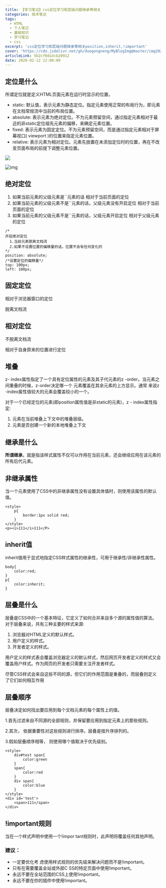 ```yaml
---
title: 【学习笔记】css定位学习和层级问题继承等相关
categories: 技术笔记
tags:
  - HTML
  - 个人笔记
  - 基础知识
  - 学习笔记
  - css
excerpt: 'css定位学习和层级问题继承等相关position,inherit,!important'
cover: 'https://cdn.jsdelivr.net/gh/duogongneng/MyBlogImg@master/img20200921214343.png'
articleLink: 5b2cf0da3cb20912
date: 2020-02-12 22:09:09
---
```


## 定位是什么

所谓定位就是定义HTML页面元素在运行时显示的位置。

- static: 默认值，表示元素为静态定位。指定元素使用正常的布局行为，即元素在文档常规流中当前的布局位置。
- absolute: 表示元素为绝对定位。不为元素预留空间，通过指定元素相对于最近的非static定位祖先元素的偏移，来确定元素位置。
- fixed: 表示元素为固定定位。不为元素预留空间，而是通过指定元素相对于屏幕视口( viewport )的位置来指定元素位置。
- relative: 表示元素为相对定位。元素先放置在未添加定位时的位置，再在不改变页面布局的前提下调整元素位置。

![](https://cdn.jsdelivr.net/gh/duogongneng/MyBlogImg@master/img20200921214245.png)



![img](https://cdn.jsdelivr.net/gh/duogongneng/MyBlogImg@master/img1581334870062-2984bfa2-e770-40ef-8ba5-c86f5137b06c-20200921214255494.png)



## 绝对定位

1. 如果当前元素的父级元素是``元素的话 相对于当前页面的定位
2. 如果当前元素的父级元素不是``元素的话，父级元素没有开启定位 相对于当前页面的定位
3. 如果当前元素的父级元素不是``元素的话，父级元素开启定位 相对于父级元素的定位

```
/* 
开启绝对定位
  1.当前元素脱离文档流
  2.如果不设置位置的偏移量的话，位置不会有任何变化的
*/
position: absolute;
/*设置定位的偏移量*/
top: 100px;
left: 100px;
```

## 固定定位

相对于浏览器窗口的定位

脱离文档流

## 相对定位

不脱离文档流

相对于自身原来的位置进行定位

## 堆叠

z- index属性指定了一个具有定位属性的元素及其子代元素的z -order。当元素之间重叠的时候，z-order决定哪一个 元素覆盖在其余元素的上方显示。通常 来说z -index属性值较大的元素会覆盖较小的一个。

对于一个已经定位的元素(即position属性值是非static的元素)，z - index属性指定:

1. 元素在当前堆叠上下文中的堆叠层级。
2. 元素是否创建一个新的本地堆叠上下文

## 继承是什么

**所谓继承**，就是指该样式属性不仅可以作用在当前元素，还会继续应用在该元素的所有后代元素。

## 非继承属性

当一个元素使用了CSS中的非继承属性没有设置具体值时，则使用该属性的默认值。

```
<style>
    p{
        border:1px solid red;
    }
</style>
<p><i>111</i>111</P>
```

## inherit值

inherit值用于显式地指定CSS样式属性的继承性，可用于继承性/非继承性属性。

```
body{
    color:red;
}
p{
    color:inherit;
}
```

## 层叠是什么

层叠是CSS中的一个基本特征，它定义了如何合并来自多个源的属性值的算法。对于层叠来说，共有三种主要的样式来源:

1. 浏览器对HTML定义的默认样式。
2. 用户定义的样式。
3. 开发者定义的样式。

用户定义的样式表会覆盖浏览器定义的默认样式，然后网页开发者定义的样式又会覆盖用户样式。作为网页的开发者只需要关注开发者样式。

尽管CSS样式会来自这些不同的源，但它们的作用范围是重叠的，而层叠则定义了它们如何相互作用

## 层叠顺序

层叠决定如何找出要应用到每个文档元素的每个属性上的值。

1.首先过滤来自不同源的全部规则，并保留要应用到指定元素上的那些规则。

2.其次， 依据重要性对这些规则进行排序。层叠是按升序排列的。

3.假如层叠顺序相等， 则使用哪个值取决于优先级别。

```
<style>
    div#test span{
        color:green
    }
    span{
        color:red
    }
    div span{
        color:blue
    }
</style>
<div id='test'>
    <span>111</span>
</div>
```

## !important规则

当在一个样式声明中使用一个!impor tant规则时，此声明将覆盖任何其他声明。

### 建议：

- 一定要优化考 虑使用样式规则的优先级来解决问题而不是!important。
- 只有在需要覆盖全站或外部C SS的特定页面中使用!important。
- 永远不要在全站范围的CSS上使用!important。
- 永远不要在你的插件中使用!important。